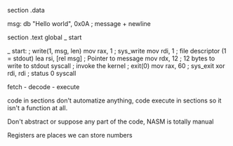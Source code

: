 section .data

msg: db "Hello world", 0x0A ; message + newline

section .text
global _ start

_ start:
	; write(1, msg, len)
	mov rax, 1 ; sys_write
	mov rdi, 1 ; file descriptor (1 = stdout)
	lea rsi, [rel msg] ; Pointer to message
	mov rdx, 12 ; 12 bytes to write to stdout
	syscall ; invoke the kernel
	; exit(0)
	mov rax, 60 ; sys_exit
	xor rdi, rdi ; status 0
	syscall

fetch - decode - execute

code in sections
don't automatize anything, code execute in sections so it isn't a function at all.

Don't abstract or suppose any part of the code, NASM is totally manual

Registers are places we can store numbers

